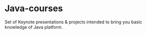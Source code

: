 # Java-courses

Set of Keynote presentations &amp; projects intended to bring you basic knowledge of Java platform.
